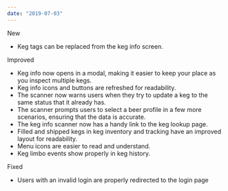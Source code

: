 ```yaml
---
date: "2019-07-03"
---
```


New
- Keg tags can be replaced from the keg info screen.

Improved
- Keg info now opens in a modal, making it easier to keep your place as you inspect multiple kegs.
- Keg info icons and buttons are refreshed for readability.
- The scanner now warns users when they try to update a keg to the same status that it already has.
- The scanner prompts users to select a beer profile in a few more scenarios, ensuring that the data is accurate.
- The keg info scanner now has a handy link to the keg lookup page.
- Filled and shipped kegs in keg inventory and tracking have an improved layout for readability.
- Menu icons are easier to read and understand.
- Keg limbo events show properly in keg history.

Fixed
- Users with an invalid login are properly redirected to the login page
